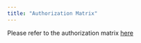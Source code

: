 ```yaml
---
title: "Authorization Matrix"
---
```


Please refer to the authorization matrix [here](https://internal.gitlab.com/handbook/company/authorization-matrix/)

